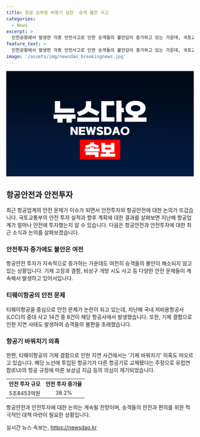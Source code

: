 ```yaml
---
title: 항공 승무원 비행기 실탄  승객 불안 사고
categories:
  - News
excerpt: >
  인천공항에서 발생한 각종 안전사고로 인한 승객들의 불안감이 증가하고 있는 가운데, 국토교통부가 발표한 지난해 항공업계의 안전 투자 규모가 5조8453억원으로 증가한 것으로 나타났다. 대형항공사와 저비용항공사는 안전 투자 규모가 각각 45.4%, 24.7% 늘어났으며, 이에도 불구하고 항공사의 안전 노력에도 불구하고 승객들의 불안은 여전한 상황이다. 특히 티웨이항공의 안전 문제로 논란이 나오고 있으며, 해당 항공편의 승객들은 손해배상 청구 소송을 준비 중인 것으로 전해졌다.
feature_text: >
  인천공항에서 발생한 각종 안전사고로 인한 승객들의 불안감이 증가하고 있는 가운데, 국토교통부가 발표한 지난해 항공업계의 안전 투자 규모가 5조8453억원으로 증가한 것으로 나타났다. 대형항공사와 저비용항공사는 안전 투자 규모가 각각 45.4%, 24.7% 늘어났으며, 이에도 불구하고 항공사의 안전 노력에도 불구하고 승객들의 불안은 여전한 상황이다. 특히 티웨이항공의 안전 문제로 논란이 나오고 있으며, 해당 항공편의 승객들은 손해배상 청구 소송을 준비 중인 것으로 전해졌다.
image: '/assets/img/newsdao_breakingnews.jpg'
---
```


<p><img src="/assets/img/newsdao_breakingnews.jpg" alt="pcversion 속보" /></p>

<h2 data-ke-size="size26">항공안전과 안전투자</h2>

<p data-ke-size="size16">최근 항공업계의 안전 문제가 이슈가 되면서 안전투자와 항공안전에 대한 논의가 뜨겁습니다. 국토교통부의 안전 투자 실적과 향후 계획에 대한 결과를 살펴보면 지난해 항공업계가 얼마나 안전에 투자했는지 알 수 있습니다. 다음은 항공안전과 안전투자에 대한 최근 소식과 논의를 살펴보겠습니다.</p>

<h3>안전투자 증가에도 불안은 여전</h3>

<p data-ke-size="size16">항공안전 투자가 지속적으로 증가하는 가운데도 여전히 승객들의 불안이 해소되지 않고 있는 상황입니다. 기체 고장과 결함, 비상구 개방 시도 사고 등 다양한 안전 문제들이 계속해서 발생하고 있어서입니다.</p>

<h3>티웨이항공의 안전 문제</h3>

<p data-ke-size="size16">티웨이항공을 중심으로 안전 문제가 논란이 되고 있는데, 지난해 국내 저비용항공사(LCC)의 중대 사고 14건 중 8건이 해당 항공사에서 발생했습니다. 또한, 기체 결함으로 인한 지연 사태도 발생하여 승객들의 불편을 초래했습니다.</p>

<h3>항공기 바꿔치기 의혹</h3>

<p data-ke-size="size16">한편, 티웨이항공의 기체 결함으로 인한 지연 사건에서는 '기체 바꿔치기' 의혹도 떠오르고 있습니다. 해당 노선에 투입된 항공기가 다른 항공기로 교체됐다는 주장으로 유럽연합(EU)의 항공 규정에 따른 보상금 지급 등의 의심이 제기되었습니다.</p>

<table>
    <tr>
        <td style="text-align: center; height: 17px;"><b>안전 투자 규모</b></td>
        <td style="text-align: center; height: 17px;"><b>안전 투자 증가율</b></td>
    </tr>
    <tr>
        <td style="text-align: center; height: 17px;">5조8453억원</td>
        <td style="text-align: center; height: 17px;">38.2%</td>
    </tr>
</table>

<p data-ke-size="size16">항공안전과 안전투자에 대한 논의는 계속될 전망이며, 승객들의 안전과 편의를 위한 적극적인 대책 마련이 필요한 상황입니다.</p>
실시간 뉴스 속보는, <a href="https://newsdao.kr" rel="dofollow">https://newsdao.kr</a>


